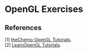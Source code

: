 # OpenGL Exercises

## References  
[1] <a href="https://www.youtube.com/watch?v=W3gAzLwfIP0&list=PLlrATfBNZ98foTJPJ_Ev03o2oq3-GGOS2">theCherno OpenGL Tutorials</a>.  
[2] <a href="https://learnopengl.com/Introduction">LearnOpenGL Tutorials</a>.
